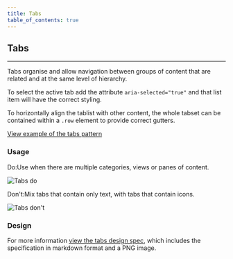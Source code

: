```yaml
---
title: Tabs
table_of_contents: true
---
```


## Tabs

<hr>

Tabs organise and allow navigation between groups of content that are related and at the same level of hierarchy.

To select the active tab add the attribute `aria-selected="true"` and that list item will have the correct styling.

To horizontally align the tablist with other content, the whole tabset can be contained within a `.row` element to provide correct gutters.

<a href="https://canonical-web-and-design.github.io/vanilla-framework/examples/patterns/tabs/"
    class="js-example">
View example of the tabs pattern
</a>

### Usage

<div class="row">
   <div class="col-6">
   <div class="p-notification--positive">
   <p class="p-notification__response"><span class="p-notification__status">Do:</span>Use when there are multiple categories, views or panes of content.</p>
   </div>
   <img class="p-image--bordered" src="https://assets.ubuntu.com/v1/252d5420-navigation-tabs-color-do.png" alt="Tabs do">
   </div>
  <div class="col-6">
  <div class="p-notification--negative">
  <p class="p-notification__response"><span class="p-notification__status">Don't:</span>Mix tabs that contain only text, with tabs that contain icons.</p>
  </div>
  <img class="p-image--bordered" src="https://assets.ubuntu.com/v1/6a4ffc61-navigation-tabs-color-don%27t.png" alt="Tabs don't">
  </div>
</div>

### Design

For more information [view the tabs design spec](https://github.com/ubuntudesign/vanilla-design/tree/master/Tabs), which includes the specification in markdown format and a PNG image.
